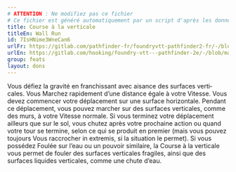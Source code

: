 ```yaml
---
# ATTENTION : Ne modifiez pas ce fichier
# Ce fichier est généré automatiquement par un script d'après les données du module Foundry VTT officiel et de sa traduction
title: Course à la verticale
titleEn: Wall Run
id: 7IsHNime3WneCan6
urlFr: https://gitlab.com/pathfinder-fr/foundryvtt-pathfinder2-fr/-/blob/master/data/feats/7IsHNime3WneCan6.htm
urlEn: https://gitlab.com/hooking/foundry-vtt---pathfinder-2e/-/blob/master/packs/data/feats.db/wall-run.json
group: feats
layout: dons
---
```

Vous défiez la gravité en franchissant avec aisance des surfaces verti‑
cales. Vous Marchez rapidement d’une distance égale à votre Vitesse. Vous devez commencer votre déplacement sur une surface horizontale. Pendant ce déplacement, vous pouvez marcher sur des surfaces verticales, comme des murs, à votre Vitesse normale. Si vous terminez votre déplacement ailleurs que sur le sol, vous chutez après votre prochaine action ou quand votre tour se termine, selon ce qui se produit en premier (mais vous pouvez toujours Vous raccrocher in extremis, si la situation le permet). Si vous possédez Foulée sur l’eau ou un pouvoir similaire, la Course à la verticale vous permet de fouler des surfaces verticales fragiles, ainsi que des surfaces liquides verticales, comme une chute d’eau.


